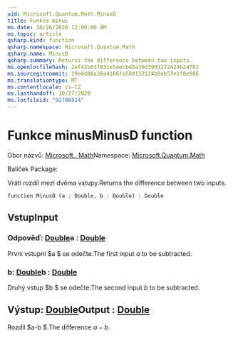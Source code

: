 ```yaml
---
uid: Microsoft.Quantum.Math.MinusD
title: Funkce minus
ms.date: 10/26/2020 12:00:00 AM
ms.topic: article
qsharp.kind: function
qsharp.namespace: Microsoft.Quantum.Math
qsharp.name: MinusD
qsharp.summary: Returns the difference between two inputs.
ms.openlocfilehash: 2ef42b03f831e5aecbd8a36d3993272424624781
ms.sourcegitcommit: 29e0d88a30e4166fa580132124b0eb57e1f0e986
ms.translationtype: MT
ms.contentlocale: cs-CZ
ms.lasthandoff: 10/27/2020
ms.locfileid: "92708824"
---
```

# <a name="minusd-function"></a><span data-ttu-id="7b4c3-102">Funkce minus</span><span class="sxs-lookup"><span data-stu-id="7b4c3-102">MinusD function</span></span>

<span data-ttu-id="7b4c3-103">Obor názvů: [Microsoft.. Math](xref:Microsoft.Quantum.Math)</span><span class="sxs-lookup"><span data-stu-id="7b4c3-103">Namespace: [Microsoft.Quantum.Math](xref:Microsoft.Quantum.Math)</span></span>

<span data-ttu-id="7b4c3-104">Balíček [](https://nuget.org/packages/)</span><span class="sxs-lookup"><span data-stu-id="7b4c3-104">Package: [](https://nuget.org/packages/)</span></span>


<span data-ttu-id="7b4c3-105">Vrátí rozdíl mezi dvěma vstupy.</span><span class="sxs-lookup"><span data-stu-id="7b4c3-105">Returns the difference between two inputs.</span></span>

```qsharp
function MinusD (a : Double, b : Double) : Double
```


## <a name="input"></a><span data-ttu-id="7b4c3-106">Vstup</span><span class="sxs-lookup"><span data-stu-id="7b4c3-106">Input</span></span>

### <a name="a--double"></a><span data-ttu-id="7b4c3-107">Odpověď: [Double](xref:microsoft.quantum.lang-ref.double)</span><span class="sxs-lookup"><span data-stu-id="7b4c3-107">a : [Double](xref:microsoft.quantum.lang-ref.double)</span></span>

<span data-ttu-id="7b4c3-108">První vstupní $a $ se odečte.</span><span class="sxs-lookup"><span data-stu-id="7b4c3-108">The first input $a$ to be subtracted.</span></span>


### <a name="b--double"></a><span data-ttu-id="7b4c3-109">b: [Double](xref:microsoft.quantum.lang-ref.double)</span><span class="sxs-lookup"><span data-stu-id="7b4c3-109">b : [Double](xref:microsoft.quantum.lang-ref.double)</span></span>

<span data-ttu-id="7b4c3-110">Druhý vstup $b $ se odečte.</span><span class="sxs-lookup"><span data-stu-id="7b4c3-110">The second input $b$ to be subtracted.</span></span>



## <a name="output--double"></a><span data-ttu-id="7b4c3-111">Výstup: [Double](xref:microsoft.quantum.lang-ref.double)</span><span class="sxs-lookup"><span data-stu-id="7b4c3-111">Output : [Double](xref:microsoft.quantum.lang-ref.double)</span></span>

<span data-ttu-id="7b4c3-112">Rozdíl $a-b $.</span><span class="sxs-lookup"><span data-stu-id="7b4c3-112">The difference $a - b$.</span></span>